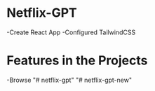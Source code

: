 # Netflix-GPT

-Create React App
-Configured TailwindCSS

# Features in the Projects

-Browse
"# netflix-gpt" 
"# netflix-gpt-new" 
